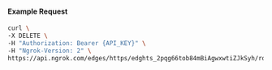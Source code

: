 <!-- Code generated for API Clients. DO NOT EDIT. -->

#### Example Request

```bash
curl \
-X DELETE \
-H "Authorization: Bearer {API_KEY}" \
-H "Ngrok-Version: 2" \
https://api.ngrok.com/edges/https/edghts_2pqg66tob84mBiAgwxwtiZJkSyh/routes/edghtsrt_2pqg69O9OJjVG6V2qjPY9aeaEBT/compression
```
